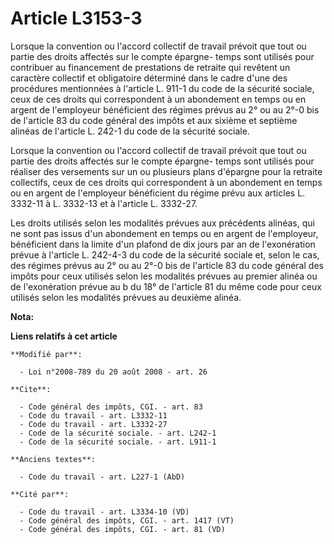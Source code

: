 # Article L3153-3

Lorsque la convention ou l'accord collectif de travail prévoit que tout ou partie des droits affectés sur le compte épargne-
temps sont utilisés pour contribuer au financement de prestations de retraite qui revêtent un caractère collectif et
obligatoire déterminé dans le cadre d'une des procédures mentionnées à l'article L. 911-1 du code de la sécurité sociale,
ceux de ces droits qui correspondent à un abondement en temps ou en argent de l'employeur bénéficient des régimes prévus au
2° ou au 2°-0 bis de l'article 83 du code général des impôts et aux sixième et septième alinéas de l'article L. 242-1 du code
de la sécurité sociale. 

Lorsque la convention ou l'accord collectif de travail prévoit que tout ou partie des droits affectés sur le compte épargne-
temps sont utilisés pour réaliser des versements sur un ou plusieurs plans d'épargne pour la retraite collectifs, ceux de ces
droits qui correspondent à un abondement en temps ou en argent de l'employeur bénéficient du régime prévu aux articles L.
3332-11 à L. 3332-13 et à l'article L. 3332-27.

Les droits utilisés selon les modalités prévues aux précédents alinéas, qui ne sont pas issus d'un abondement en temps ou en
argent de l'employeur, bénéficient dans la limite d'un plafond de dix jours par an de l'exonération prévue à l'article L.
242-4-3 du code de la sécurité sociale et, selon le cas, des régimes prévus au 2° ou au 2°-0 bis de l'article 83 du code
général des impôts pour ceux utilisés selon les modalités prévues au premier alinéa ou de l'exonération prévue au b du 18° de
l'article 81 du même code pour ceux utilisés selon les modalités prévues au deuxième alinéa.

**Nota:**



**Liens relatifs à cet article**

	**Modifié par**:

	  - Loi n°2008-789 du 20 août 2008 - art. 26

	**Cite**:

	  - Code général des impôts, CGI. - art. 83
	  - Code du travail - art. L3332-11
	  - Code du travail - art. L3332-27
	  - Code de la sécurité sociale. - art. L242-1
	  - Code de la sécurité sociale. - art. L911-1

	**Anciens textes**:

	  - Code du travail - art. L227-1 (AbD)

	**Cité par**:

	  - Code du travail - art. L3334-10 (VD)
	  - Code général des impôts, CGI. - art. 1417 (VT)
	  - Code général des impôts, CGI. - art. 81 (VD)
